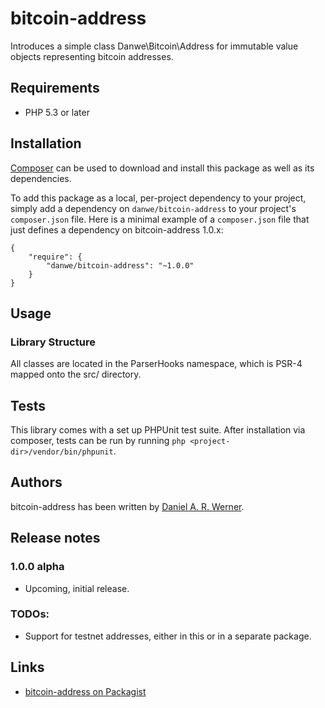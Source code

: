 # bitcoin-address

Introduces a simple class Danwe\Bitcoin\Address for immutable value objects representing bitcoin
addresses.

## Requirements

* PHP 5.3 or later

## Installation

[Composer](http://getcomposer.org/) can be used to download and install
this package as well as its dependencies.

To add this package as a local, per-project dependency to your project, simply add a
dependency on `danwe/bitcoin-address` to your project's `composer.json` file.
Here is a minimal example of a `composer.json` file that just defines a dependency on
bitcoin-address 1.0.x:

    {
        "require": {
            "danwe/bitcoin-address": "~1.0.0"
        }
    }

## Usage

### Library Structure

All classes are located in the ParserHooks namespace, which is PSR-4 mapped onto the src/ directory.

## Tests

This library comes with a set up PHPUnit test suite. After installation via composer, tests can be
run by running `php <project-dir>/vendor/bin/phpunit`.

## Authors

bitcoin-address has been written by [Daniel A. R. Werner](https://www.mediawiki.org/wiki/User:Danwe).

## Release notes

### 1.0.0 alpha

* Upcoming, initial release.

### TODOs:

* Support for testnet addresses, either in this or in a separate package.

## Links

* [bitcoin-address on Packagist](https://packagist.org/packages/danwe/bitcoin-address)
